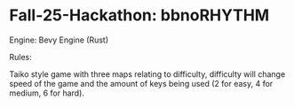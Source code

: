 # Fall-25-Hackathon: bbnoRHYTHM

Engine: Bevy Engine (Rust)

Rules:

Taiko style game with three maps relating to difficulty, difficulty will change speed of the game and the amount of keys being used (2 for easy, 4 for medium, 6 for hard). 

